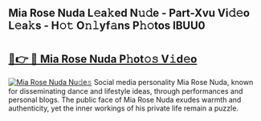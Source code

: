 ## Mia Rose Nuda L𝚎a𝚔ed N𝚞𝚍e - Part-Xvu Vi𝚍𝚎o L𝚎a𝚔s - H𝚘𝚝 O𝚗𝚕yf𝚊ns P𝚑𝚘tos lBUU0

# <h2><a href="http://kf5f3fk.oniu.top/?m=Mia+Rose+Nuda">🔗👉 🔴 Mia Rose Nuda P𝚑ot𝚘𝚜 V𝚒d𝚎o</a></h2>

[![Mia Rose Nuda Nu𝚍e𝚜](https://i.imgur.com/0qMVB7G.gif)](http://kf5f3fk.oniu.top/?m=Mia+Rose+Nuda)
Social media personality Mia Rose Nuda, known for disseminating dance and lifestyle ideas, through performances and personal blogs. The public face of Mia Rose Nuda exudes warmth and authenticity, yet the inner workings of his private life remain a puzzle.  
